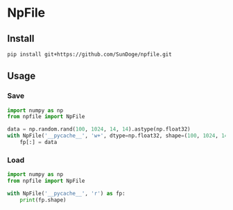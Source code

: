 # NpFile

## Install

```bash
pip install git+https://github.com/SunDoge/npfile.git
```

## Usage

### Save

```python
import numpy as np
from npfile import NpFile

data = np.random.rand(100, 1024, 14, 14).astype(np.float32)
with NpFile('__pycache__', 'w+', dtype=np.float32, shape=(100, 1024, 14, 14)) as fp:
    fp[:] = data
```

### Load

```python
import numpy as np
from npfile import NpFile

with NpFile('__pycache__', 'r') as fp:
    print(fp.shape)
```